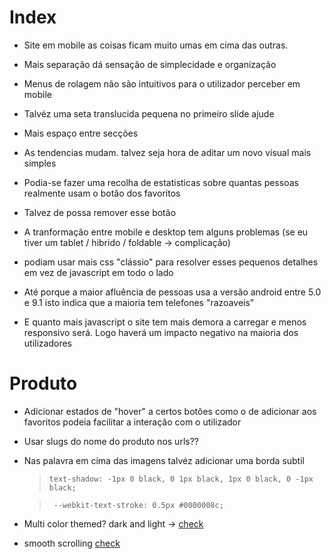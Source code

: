 # Index

-   Site em mobile as coisas ficam muito umas em cima das outras.
-   Mais separação dá sensação de simplecidade e organização

-   Menus de rolagem não são intuitivos para o utilizador perceber em mobile
-   Talvéz uma seta translucida pequena no primeiro slide ajude

-   Mais espaço entre secções

-   As tendencias mudam. talvez seja hora de aditar um novo visual mais simples

-   Podia-se fazer uma recolha de estatisticas sobre quantas pessoas realmente usam o botão dos favoritos
-   Talvez de possa remover esse botão

-   A tranformação entre mobile e desktop tem alguns problemas (se eu tiver um tablet / hibrido / foldable -> complicação)
-   podiam usar mais css "clássio" para resolver esses pequenos detalhes em vez de javascript em todo o lado
-   Até porque a maior afluência de pessoas usa a versão android entre 5.0 e 9.1 isto indica que a maioria tem telefones "razoaveis"
-   E quanto mais javascript o site tem mais demora a carregar e menos responsivo será. Logo haverá um impacto negativo na maioria dos utilizadores

# Produto

-   Adicionar estados de "hover" a certos botões como o de adicionar aos favoritos podeia facilitar a interação com o utilizador

-   Usar slugs do nome do produto nos urls??

-   Nas palavra em cima das imagens talvéz adicionar uma borda subtil

    > `text-shadow: -1px 0 black, 0 1px black, 1px 0 black, 0 -1px black;`

    > ` --webkit-text-stroke: 0.5px #0000008c;`

-   Multi color themed?
    dark and light -> [check](https://dev.to/wendell_adriel/working-with-multiple-css-themes-5aej)

-   smooth scrolling [check](https://www.npmjs.com/package/smooth-scroll)
